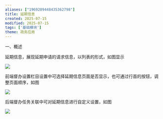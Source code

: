 ```yaml
---
aliases: ["1969209448435362798"]
title: 延期信息
created: 2025-07-15
modified: 2025-07-15
tags: ['基础模块']
theme: 政务应用
---
```


一、概述

延期信息，展现延期申请的请求信息，以列表的形式，如图显示

![](5f839135d7cf4d919aaca17f3e8b1d46.jpg)

前端督办设置栏目设置中可选择延期信息页面是否显示，也可通过行首的按钮，调整页面顺序，如图

![](b89e9383adce423d3ee69ed7e150c629.jpg)

后端督办任务关联中可对延期信息进行自定义设置，如图

![](9d06d71774896ac023153f71cb33827b.jpg)